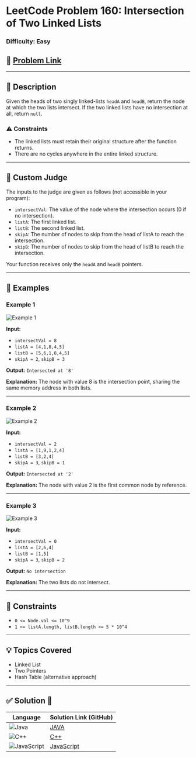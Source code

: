 # LeetCode Problem 160: Intersection of Two Linked Lists

### Difficulty: Easy

## 🔗 [Problem Link](https://leetcode.com/problems/intersection-of-two-linked-lists/description/)

---

## 📝 Description

Given the heads of two singly linked-lists `headA` and `headB`, return the node at which the two lists intersect. If the two linked lists have no intersection at all, return `null`.

### ⚠️ Constraints

* The linked lists must retain their original structure after the function returns.
* There are no cycles anywhere in the entire linked structure.

---

## 🧪 Custom Judge

The inputs to the judge are given as follows (not accessible in your program):

* `intersectVal`: The value of the node where the intersection occurs (0 if no intersection).
* `listA`: The first linked list.
* `listB`: The second linked list.
* `skipA`: The number of nodes to skip from the head of listA to reach the intersection.
* `skipB`: The number of nodes to skip from the head of listB to reach the intersection.

Your function receives only the `headA` and `headB` pointers.

---

## 📸 Examples

### Example 1

![Example 1](https://github.com/user-attachments/assets/0167638a-3afa-4a59-8341-e6d62f054245)

**Input:**

* `intersectVal = 8`
* `listA = [4,1,8,4,5]`
* `listB = [5,6,1,8,4,5]`
* `skipA = 2`, `skipB = 3`

**Output:** `Intersected at '8'`

**Explanation:** The node with value 8 is the intersection point, sharing the same memory address in both lists.

---

### Example 2

![Example 2](https://github.com/user-attachments/assets/aafbe567-e988-4542-8473-ab186d039d6b)

**Input:**

* `intersectVal = 2`
* `listA = [1,9,1,2,4]`
* `listB = [3,2,4]`
* `skipA = 3`, `skipB = 1`

**Output:** `Intersected at '2'`

**Explanation:** The node with value 2 is the first common node by reference.

---

### Example 3

![Example 3](https://github.com/user-attachments/assets/c1655ee4-9469-481c-8db7-ccea9c089bd5)

**Input:**

* `intersectVal = 0`
* `listA = [2,6,4]`
* `listB = [1,5]`
* `skipA = 3`, `skipB = 2`

**Output:** `No intersection`

**Explanation:** The two lists do not intersect.

---

## 📌 Constraints

* `0 <= Node.val <= 10^9`
* `1 <= listA.length, listB.length <= 5 * 10^4`

---

## 💡 Topics Covered

* Linked List
* Two Pointers
* Hash Table (alternative approach)

---

## ✅ Solution 📃

|  Language   |  Solution Link (GitHub) |
| ------------- | ------------- |
|  ![Java](https://img.shields.io/badge/java-%23ED8B00.svg?style=flat&logo=openjdk&logoColor=white)  | [JAVA]() |
|  ![C++](https://img.shields.io/badge/c++-%2300599C.svg?style=plastic&logo=c%2B%2B&logoColor=white)  | [C++]()  |
|  ![JavaScript](https://img.shields.io/badge/javascript-%23323330.svg?style=flat&logo=javascript&logoColor=%23F7DF1E)  | [JavaScript]() |
